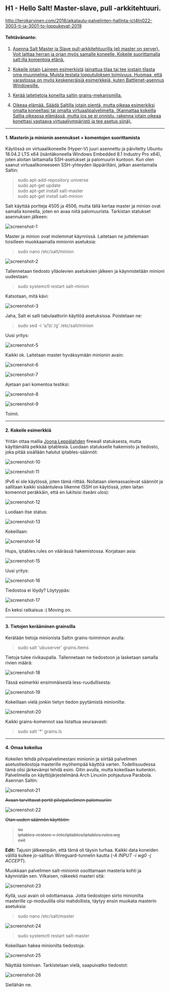 ## H1 - Hello Salt! Master-slave, pull -arkkitehtuuri.

http://terokarvinen.com/2018/aikataulu-palvelinten-hallinta-ict4tn022-3003-ti-ja-3001-to-loppukevat-2019

#### Tehtävänanto:

1. [Asenna Salt Master ja Slave pull-arkkitehtuurilla (eli master on server). Voit laittaa herran ja orjan myös samalle koneelle. Kokeile suorittamalla salt:illa komentoja etänä.](#tehtava1)

2. [Kokeile jotain](#tehtava2) [Laineen esimerkistä](https://github.com/joonaleppalahti/CCM/tree/master/salt/srv/salt) [lainattua tilaa tai tee jostain tilasta oma muunnelma. Muista testata lopputuloksen toimivuus. Huomaa, että varastossa on myös keskeneräisiä esimerkkejä, kuten Battlenet-asennus Windowsille.](#tehtava2)

3. [Kerää laitetietoja koneilta saltin grains-mekanismilla.](#tehtava3)

4. [Oikeaa elämää. Säädä Saltilla jotain pientä, mutta oikeaa esimerkiksi omalta koneeltasi tai omalta virtuaalipalvelimelta. (Kannattaa kokeilla Saltia oikeassa elämässä, mutta jos se ei onnistu, rakenna jotain oikeaa konettasi vastaava virtuaaliympäristö ja tee asetus siinä).](#tehtava4)

---

#### <a id="tehtava1">1. Masterin ja minionin asennukset + komentojen suorittamista</a>

Käytössä on virtuaalikoneelle (Hyper-V) juuri asennettu ja päivitetty Ubuntu 18.04.2 LTS x64 (isäntäkoneella Windows Embedded 8.1 Industry Pro x64), joten aloitan laittamalla SSH-asetukset ja palomuurin kuntoon. 
Kun olen saanut virtuaalikoneeseen SSH-yhteyden läppäriltäni, jatkan asentamalla Saltin:

>sudo apt-add-repository universe\
>sudo apt-get update\
>sudo apt-get install salt-master\
>sudo apt-get install salt-minion 

Salt käyttää portteja 4505 ja 4506, mutta tällä kertaa master ja minion ovat samalla koneella, joten en avaa niitä palomuurista.
Tarkistan statukset asennuksen jälkeen:

![screenshot-1](/assignments/h1-hello-salt/screenshots/screenshot-1.png)

Master ja minion ovat molemmat käynnissä.
Laitetaan ne juttelemaan toisilleen muokkaamalla minionin asetuksia:

>sudo nano /etc/salt/minion

![screenshot-2](/assignments/h1-hello-salt/screenshots/screenshot-2.png)

Tallennetaan tiedosto ylläolevien asetuksien jälkeen ja käynnistetään minioni uudestaan:

>sudo systemctl restart salt-minion

Katsotaan, mitä kävi:

![screenshot-3](/assignments/h1-hello-salt/screenshots/screenshot-3.png)

Jaha, Salt ei salli tabulaattorin käyttöä asetuksissa. Poistetaan ne:

>sudo sed -i 's/\t/ /g' /etc/salt/minion 

Uusi yritys:

![screenshot-5](/assignments/h1-hello-salt/screenshots/screenshot-5.png)

Kaikki ok. Laitetaan master hyväksymään minionin avain:

![screenshot-6](/assignments/h1-hello-salt/screenshots/screenshot-6.png)

![screenshot-7](/assignments/h1-hello-salt/screenshots/screenshot-7.png)

Ajetaan pari komentoa testiksi:

![screenshot-8](/assignments/h1-hello-salt/screenshots/screenshot-8.png)

![screenshot-9](/assignments/h1-hello-salt/screenshots/screenshot-9.png)

Toimii.

---

#### <a id="tehtava2">2. Kokeile esimerkkiä</a>

Yritän ottaa mallia [Joona Leppälahden](https://github.com/joonaleppalahti/CCM/blob/master/salt/srv/salt/firewall.sls) firewall statuksesta, mutta käyttämällä pelkkää iptablesia.
Luodaan statukselle hakemisto ja tiedosto, joka pitää sisällään halutut iptables-säännöt:

![screenshot-10](/assignments/h1-hello-salt/screenshots/screenshot-10.png)

![screenshot-11](/assignments/h1-hello-salt/screenshots/screenshot-11.png)

IPv6 ei ole käytössä, joten tämä riittää.
Nollataan olemassaolevat säännöt ja sallitaan kaikki sisääntuleva liikenne (SSH on käytössä, joten laitan komennot peräkkäin, että en lukitsisi itseäni ulos):

![screenshot-12](/assignments/h1-hello-salt/screenshots/screenshot-12.png)

Luodaan itse status:

![screenshot-13](/assignments/h1-hello-salt/screenshots/screenshot-13.png)

Kokeillaan:

![screenshot-14](/assignments/h1-hello-salt/screenshots/screenshot-14.png)

Hups, iptables.rules on väärässä hakemistossa. Korjataan asia:

![screenshot-15](/assignments/h1-hello-salt/screenshots/screenshot-15.png)

Uusi yritys:

![screenshot-16](/assignments/h1-hello-salt/screenshots/screenshot-16.png)

Tiedostoa ei löydy? Löytyypäs:

![screenshot-17](/assignments/h1-hello-salt/screenshots/screenshot-17.png)

En keksi ratkaisua :(
Moving on.

---

#### <a id="tehtava3">3. Tietojen kerääminen grainsilla</a>

Kerätään tietoja minionista Saltin grains-toiminnon avulla:

>sudo salt 'ubuserver' grains.items

Tietoja tulee rivikaupalla. Tallennetaan ne tiedostoon ja lasketaan samalla rivien määrä:

![screenshot-18](/assignments/h1-hello-salt/screenshots/screenshot-18.png)

Tässä esimerkki ensimmäisestä less-ruudullisesta:

![screenshot-19](/assignments/h1-hello-salt/screenshots/screenshot-19.png)

Kokeillaan vielä jonkin tietyn tiedon pyytämistä minionilta:

![screenshot-20](/assignments/h1-hello-salt/screenshots/screenshot-20.png)

Kaikki grains-komennot saa listattua seuraavasti:

>sudo salt '*' grains.ls

---

#### <a id="tehtava4">4. Omaa kokeilua</a>

Kokeilen tehdä pilvipalvelimestani minionin ja siirtää palvelimen asetustiedostoja masterille myöhempää käyttöä varten. Todellisuudessa tämä olisi järkevämpi tehdä esim. Gitin avulla, mutta kokeillaan kuitenkin.
Palvelimella on käyttöjärjestelmänä Arch Linuxiin pohjautuva Parabola.
Asennan Saltin:

![screenshot-21](/assignments/h1-hello-salt/screenshots/screenshot-21.png)

~~Avaan tarvittavat portit pilvipalvelimen palomuuriin:~~

![screenshot-22](/assignments/h1-hello-salt/screenshots/screenshot-22.png)

~~Otan uuden säännön käyttöön:~~

>~~su~~\
>~~iptables-restore < /etc/iptables/iptables.rules.wg~~\
>~~exit~~

**Edit:** Tajusin jälkeenpäin, että tämä oli täysin turhaa. Kaikki data koneiden välillä kulkee jo-sallitun Wireguard-tunnelin kautta (_-A INPUT -i wg0 -j ACCEPT_).

Muokkaan palvelimen salt-minionin osoittamaan masteria kohti ja käynnistän sen.
Vilkaisen, näkeekö masteri sitä:

![screenshot-23](/assignments/h1-hello-salt/screenshots/screenshot-23.png)

Kyllä, uusi avain oli odottamassa.
Jotta tiedostojen siirto minionilta masterille cp-moduulilla olisi mahdollista, täytyy ensin muokata masterin asetuksia:

>sudo nano /etc/salt/master

![screenshot-24](/assignments/h1-hello-salt/screenshots/screenshot-24.png)

>sudo systemctl restart salt-master

Kokeillaan hakea minionilta tiedostoja:

![screenshot-25](/assignments/h1-hello-salt/screenshots/screenshot-25.png)

Näyttää toimivan. Tarkistetaan vielä, saapuivatko tiedostot:

![screenshot-26](/assignments/h1-hello-salt/screenshots/screenshot-26.png)

Siellähän ne.
